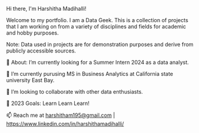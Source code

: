 Hi there, I'm Harshitha Madihalli! 

Welcome to my portfolio. I am a Data Geek. 
This is a collection of projects that I am working on from a variety of disciplines and fields for academic and hobby purposes.

Note: Data used in projects are for demonstration purposes and derive from publicly accessible sources.

🧐 About:
 I’m currently looking for a Summer Intern 2024 as a data analyst.
 
🌱 I’m currently purusing MS in Business Analytics at California state university East Bay.

👯 I’m looking to collaborate with other data enthusiasts.

🥅 2023 Goals: Learn Learn Learn!

📫 Reach me at harshitham195@gmail.com | https://www.linkedin.com/in/harshithamadihalli/

<!---
Harshitham195/Harshitham195 is a ✨ special ✨ repository because its `README.md` (this file) appears on your GitHub profile.
You can click the Preview link to take a look at your changes.
--->
